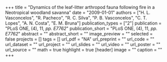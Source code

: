 +++
title = "Dynamics of the leaf-litter arthropod fauna following fire in a Neotropical woodland savanna"
date = "2009-01-01"
authors = ["H. L. Vasconcelos", "R. Pacheco", "R. C. Silva", "P. B. Vasconcelos", "C. T. Lopes", "A. N. Costa", "E. M. Bruna"]
publication_types = ["2"]
publication = "PLoS ONE, (4), 11, _pp. E7762_"
publication_short = "PLoS ONE, (4), 11, _pp. E7762_"
abstract = ""
abstract_short = ""
image_preview = ""
selected = false
projects = []
tags = []
url_pdf = "NA"
url_preprint = ""
url_code = ""
url_dataset = ""
url_project = ""
url_slides = ""
url_video = ""
url_poster = ""
url_source = ""
math = true
highlight = true
[header]
image = ""
caption = ""
+++
